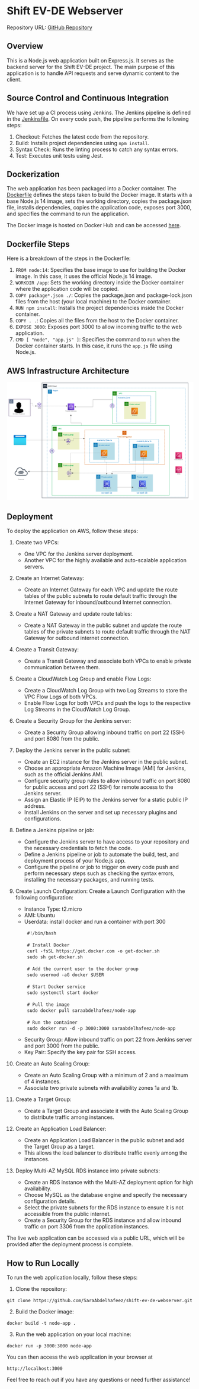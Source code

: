 # Shift EV-DE Webserver

Repository URL: [GitHub Repository](https://github.com/SaraAbdelhafeez/shift-ev-de-webserver)

## Overview
This is a Node.js web application built on Express.js. It serves as the backend server for the Shift EV-DE project. The main purpose of this application is to handle API requests and serve dynamic content to the client.

## Source Control and Continuous Integration
We have set up a CI process using Jenkins. The Jenkins pipeline is defined in the [Jenkinsfile](https://github.com/SaraAbdelhafeez/shift-ev-de-webserver/blob/main/Jenkinsfile). On every code push, the pipeline performs the following steps:
1. Checkout: Fetches the latest code from the repository.
2. Build: Installs project dependencies using `npm install`.
3. Syntax Check: Runs the linting process to catch any syntax errors.
4. Test: Executes unit tests using Jest.

## Dockerization
The web application has been packaged into a Docker container. The [Dockerfile](https://github.com/SaraAbdelhafeez/shift-ev-de-webserver/blob/main/Dockerfile) defines the steps taken to build the Docker image. It starts with a base Node.js 14 image, sets the working directory, copies the package.json file, installs dependencies, copies the application code, exposes port 3000, and specifies the command to run the application.

The Docker image is hosted on Docker Hub and can be accessed [here](https://hub.docker.com/repository/docker/saraabdelhafeez/node-app).

## Dockerfile Steps
Here is a breakdown of the steps in the Dockerfile:

1. `FROM node:14`: Specifies the base image to use for building the Docker image. In this case, it uses the official Node.js 14 image.
2. `WORKDIR /app`: Sets the working directory inside the Docker container where the application code will be copied.
3. `COPY package*.json ./`: Copies the package.json and package-lock.json files from the host (your local machine) to the Docker container.
4. `RUN npm install`: Installs the project dependencies inside the Docker container.
5. `COPY . .`: Copies all the files from the host to the Docker container.
6. `EXPOSE 3000`: Exposes port 3000 to allow incoming traffic to the web application.
7. `CMD [ "node", "app.js" ]`: Specifies the command to run when the Docker container starts. In this case, it runs the `app.js` file using Node.js.

## AWS Infrastructure Architecture

![Alt image](https://github.com/SaraAbdelhafeez/shift-ev-de-webserver/blob/main/aws%20architecture.PNG?raw=true)

## Deployment
To deploy the application on AWS, follow these steps:

1. Create two VPCs:
   - One VPC for the Jenkins server deployment.
   - Another VPC for the highly available and auto-scalable application servers.

2. Create an Internet Gateway:
   - Create an Internet Gateway for each VPC and update the route tables of the public subnets to route default traffic through the Internet Gateway for inbound/outbound Internet connection.

3. Create a NAT Gateway and update route tables:
   - Create a NAT Gateway in the public subnet and update the route tables of the private subnets to route default traffic through the NAT Gateway for outbound internet connection.

4. Create a Transit Gateway:
   - Create a Transit Gateway and associate both VPCs to enable private communication between them.

5. Create a CloudWatch Log Group and enable Flow Logs:
   - Create a CloudWatch Log Group with two Log Streams to store the VPC Flow Logs of both VPCs.
   - Enable Flow Logs for both VPCs and push the logs to the respective Log Streams in the CloudWatch Log Group.

6. Create a Security Group for the Jenkins server:
   - Create a Security Group allowing inbound traffic on port 22 (SSH) and port 8080 from the public.

7. Deploy the Jenkins server in the public subnet:
   - Create an EC2 instance for the Jenkins server in the public subnet.
   - Choose an appropriate Amazon Machine Image (AMI) for Jenkins, such as the official Jenkins AMI.
   - Configure security group rules to allow inbound traffic on port 8080 for public access and port 22 (SSH) for remote access to the Jenkins server.
   - Assign an Elastic IP (EIP) to the Jenkins server for a static public IP address.
   - Install Jenkins on the server and set up necessary plugins and configurations.

8. Define a Jenkins pipeline or job:
   - Configure the Jenkins server to have access to your repository and the necessary credentials to fetch the code.
   - Define a Jenkins pipeline or job to automate the build, test, and deployment process of your Node.js app.
   - Configure the pipeline or job to trigger on every code push and perform necessary steps such as checking the syntax errors, installing the necessary packages, and running tests.

9. Create Launch Configuration: Create a Launch Configuration with the following configuration: 
   - Instance Type: t2.micro
   - AMI: Ubuntu
   - Userdata: install docker and run a container with port 300
     ```
      #!/bin/bash

      # Install Docker
      curl -fsSL https://get.docker.com -o get-docker.sh
      sudo sh get-docker.sh
      
      # Add the current user to the docker group
      sudo usermod -aG docker $USER
      
      # Start Docker service
      sudo systemctl start docker
      
      # Pull the image
      sudo docker pull saraabdelhafeez/node-app
      
      # Run the container
      sudo docker run -d -p 3000:3000 saraabdelhafeez/node-app
     ```
   - Security Group: Allow inbound traffic on port 22 from Jenkins server and port 3000 from the public.
   - Key Pair: Specify the key pair for SSH access.

9. Create an Auto Scaling Group:
   - Create an Auto Scaling Group with a minimum of 2 and a maximum of 4 instances.
   - Associate two private subnets with availability zones 1a and 1b.

10. Create a Target Group:
    - Create a Target Group and associate it with the Auto Scaling Group to distribute traffic among instances.

11. Create an Application Load Balancer:
    - Create an Application Load Balancer in the public subnet and add the Target Group as a target.
    - This allows the load balancer to distribute traffic evenly among the instances.

12. Deploy Multi-AZ MySQL RDS instance into private subnets:
    - Create an RDS instance with the Multi-AZ deployment option for high availability.
    - Choose MySQL as the database engine and specify the necessary configuration details.
    - Select the private subnets for the RDS instance to ensure it is not accessible from the public internet.
    - Create a Security Group for the RDS instance and allow inbound traffic on port 3306 from the application instances.

The live web application can be accessed via a public URL, which will be provided after the deployment process is complete.

## How to Run Locally
To run the web application locally, follow these steps:
1. Clone the repository: 
```
git clone https://github.com/SaraAbdelhafeez/shift-ev-de-webserver.git
```
2. Build the Docker image:
```
docker build -t node-app .
```
3. Run the web application on your local machine: 
```
docker run -p 3000:3000 node-app
```
You can then access the web application in your browser at 
```
http://localhost:3000
```

Feel free to reach out if you have any questions or need further assistance!
